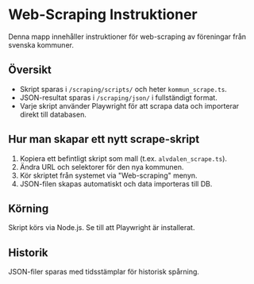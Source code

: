 # Web-Scraping Instruktioner

Denna mapp innehåller instruktioner för web-scraping av föreningar från svenska kommuner.

## Översikt
- Skript sparas i `/scraping/scripts/` och heter `kommun_scrape.ts`.
- JSON-resultat sparas i `/scraping/json/` i fullständigt format.
- Varje skript använder Playwright för att scrapa data och importerar direkt till databasen.

## Hur man skapar ett nytt scrape-skript
1. Kopiera ett befintligt skript som mall (t.ex. `alvdalen_scrape.ts`).
2. Ändra URL och selektorer för den nya kommunen.
3. Kör skriptet från systemet via "Web-scraping" menyn.
4. JSON-filen skapas automatiskt och data importeras till DB.

## Körning
Skript körs via Node.js. Se till att Playwright är installerat.

## Historik
JSON-filer sparas med tidsstämplar för historisk spårning.